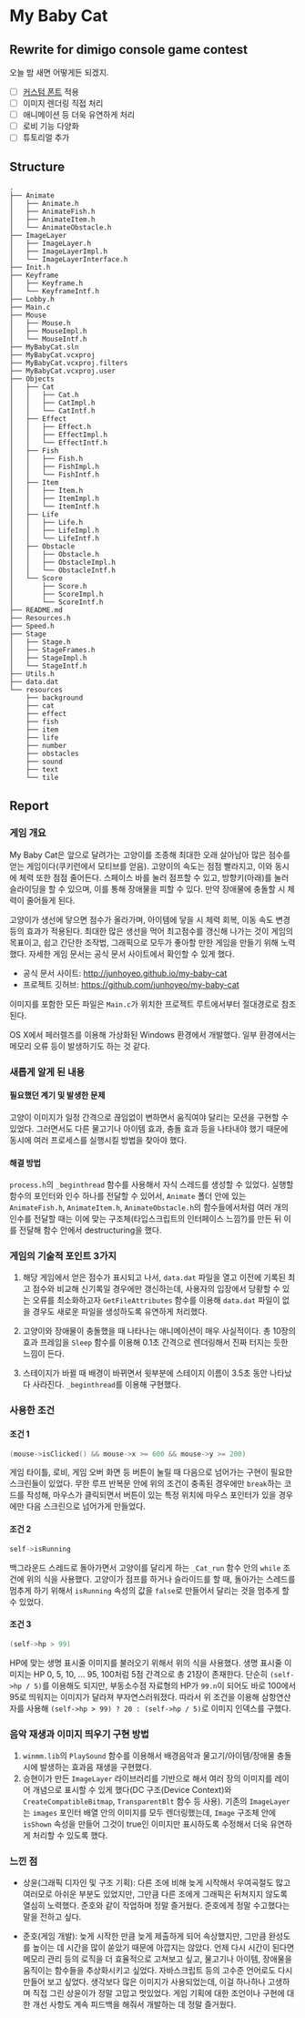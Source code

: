 # My Baby Cat

## Rewrite for dimigo console game contest
오늘 밤 새면 어떻게든 되겠지.

- [ ] [커스텀 폰트](https://www.cookierunfont.com/) 적용
- [ ] 이미지 렌더링 직접 처리
- [ ] 애니메이션 등 더욱 유연하게 처리
- [ ] 로비 기능 다양화
- [ ] 튜토리얼 추가

## Structure

```text
.
├── Animate
│   ├── Animate.h
│   ├── AnimateFish.h
│   ├── AnimateItem.h
│   └── AnimateObstacle.h
├── ImageLayer
│   ├── ImageLayer.h
│   ├── ImageLayerImpl.h
│   └── ImageLayerInterface.h
├── Init.h
├── Keyframe
│   ├── Keyframe.h
│   └── KeyframeIntf.h
├── Lobby.h
├── Main.c
├── Mouse
│   ├── Mouse.h
│   ├── MouseImpl.h
│   └── MouseIntf.h
├── MyBabyCat.sln
├── MyBabyCat.vcxproj
├── MyBabyCat.vcxproj.filters
├── MyBabyCat.vcxproj.user
├── Objects
│   ├── Cat
│   │   ├── Cat.h
│   │   ├── CatImpl.h
│   │   └── CatIntf.h
│   ├── Effect
│   │   ├── Effect.h
│   │   ├── EffectImpl.h
│   │   └── EffectIntf.h
│   ├── Fish
│   │   ├── Fish.h
│   │   ├── FishImpl.h
│   │   └── FishIntf.h
│   ├── Item
│   │   ├── Item.h
│   │   ├── ItemImpl.h
│   │   └── ItemIntf.h
│   ├── Life
│   │   ├── Life.h
│   │   ├── LifeImpl.h
│   │   └── LifeIntf.h
│   ├── Obstacle
│   │   ├── Obstacle.h
│   │   ├── ObstacleImpl.h
│   │   └── ObstacleIntf.h
│   └── Score
│       ├── Score.h
│       ├── ScoreImpl.h
│       └── ScoreIntf.h
├── README.md
├── Resources.h
├── Speed.h
├── Stage
│   ├── Stage.h
│   ├── StageFrames.h
│   ├── StageImpl.h
│   └── StageIntf.h
├── Utils.h
├── data.dat
└── resources
    ├── background
    ├── cat
    ├── effect
    ├── fish
    ├── item
    ├── life
    ├── number
    ├── obstacles
    ├── sound
    ├── text
    └── tile
```

## Report

### 게임 개요
My Baby Cat은 앞으로 달려가는 고양이를 조종해 최대한 오래 살아남아 많은 점수를 얻는 게임이다(쿠키런에서 모티브를 얻음). 고양이의 속도는 점점 빨라지고, 이와 동시에 체력 또한 점점 줄어든다. 스페이스 바를 눌러 점프할 수 있고, 방향키(아래)를 눌러 슬라이딩을 할 수 있으며, 이를 통해 장애물을 피할 수 있다. 만약 장애물에 충돌할 시 체력이 줄어들게 된다.

고양이가 생선에 닿으면 점수가 올라가며, 아이템에 닿을 시 체력 회복, 이동 속도 변경 등의 효과가 적용된다. 최대한 많은 생선을 먹어 최고점수를 갱신해 나가는 것이 게임의 목표이고, 쉽고 간단한 조작법, 그래픽으로 모두가 좋아할 만한 게임을 만들기 위해 노력했다. 자세한 게임 문서는 공식 문서 사이트에서 확인할 수 있게 했다.

- 공식 문서 사이트: http://junhoyeo.github.io/my-baby-cat
- 프로젝트 깃허브: https://github.com/junhoyeo/my-baby-cat

이미지를 포함한 모든 파일은 `Main.c`가 위치한 프로젝트 루트에서부터 절대경로로 참조된다.

OS X에서 페러렐즈를 이용해 가상화된 Windows 환경에서 개발했다. 일부 환경에서는 메모리 오류 등이 발생하기도 하는 것 같다.

### 새롭게 알게 된 내용

#### 필요했던 계기 및 발생한 문제
고양이 이미지가 일정 간격으로 끊임없이 변하면서 움직여야 달리는 모션을 구현할 수 있었다. 그러면서도 다른 물고기나 아이템 효과, 충돌 효과 등을 나타내야 했기 때문에 동시에 여러 프로세스를 실행시킬 방법을 찾아야 했다.

#### 해결 방법
`process.h`의 `_beginthread` 함수를 사용해서 자식 스레드를 생성할 수 있었다. 실행할 함수의 포인터와 인수 하나를 전달할 수 있어서, `Animate` 폴더 안에 있는 `AnimateFish.h`, `AnimateItem.h`, `AnimateObstacle.h`의 함수들에서처럼 여러 개의 인수를 전달할 때는 이에 맞는 구조체(타입스크립트의 인터페이스 느낌?)를 만든 뒤 이를 전달해 함수 안에서 destructuring을 했다.

### 게임의 기술적 포인트 3가지

1. 해당 게임에서 얻은 점수가 표시되고 나서, `data.dat` 파일을 열고 이전에 기록된 최고 점수와 비교해 신기록일 경우에만 갱신하는데, 사용자의 입장에서 당황할 수 있는 오류를 최소화하고자 `GetFileAttributes` 함수를 이용해 `data.dat` 파일이 없을 경우도 새로운 파일을 생성하도록 유연하게 처리했다.

2. 고양이와 장애물이 충돌했을 때 나타나는 애니메이션이 매우 사실적이다. 총 10장의 효과 프레임을 `Sleep` 함수를 이용해 0.1초 간격으로 렌더링해서 진짜 터지는 듯한 느낌이 든다.

3. 스테이지가 바뀔 때 배경이 바뀌면서 윗부분에 스테이지 이름이 3.5초 동안 나타났다 사라진다. `_beginthread`를 이용해 구현했다.

### 사용한 조건

#### 조건 1

```c
(mouse->isClicked() && mouse->x >= 600 && mouse->y >= 200)
```

게임 타이틀, 로비, 게임 오버 화면 등 버튼이 눌릴 때 다음으로 넘어가는 구현이 필요한 스크린들이 있었다. 무한 루프 반복문 안에 위의 조건이 충족된 경우에만 `break`하는 코드를 작성해, 마우스가 클릭되면서 버튼이 있는 특정 위치에 마우스 포인터가 있을 경우에만 다음 스크린으로 넘어가게 만들었다.

#### 조건 2

```c
self->isRunning
```

백그라운드 스레드로 돌아가면서 고양이를 달리게 하는 `_Cat_run` 함수 안의 `while` 조건에 위의 식을 사용했다. 고양이가 점프를 하거나 슬라이드를 할 때, 돌아가는 스레드를 멈추게 하기 위해서 `isRunning` 속성의 값을 `false`로 만들어서 달리는 것을 멈추게 할 수 있었다.

#### 조건 3

```c
(self->hp > 99)
```

HP에 맞는 생명 표시줄 이미지를 불러오기 위해서 위의 식을 사용했다. 생명 표시줄 이미지는 HP 0, 5, 10, ... 95, 100처럼 5점 간격으로 총 21장이 존재한다. 단순히 `(self->hp / 5)`를 이용해도 되지만, 부동소수점 자료형의 HP가 `99.n`이 되어도 바로 100에서 95로 띄워지는 이미지가 달라져 부자연스러워졌다. 따라서 위 조건을 이용해 삼항연산자를 사용해 `(self->hp > 99) ? 20 : (self->hp / 5)`로 이미지 인덱스를 구했다.

### 음악 재생과 이미지 띄우기 구현 방법

1. `winmm.lib`의 `PlaySound` 함수를 이용해서 배경음악과 물고기/아이템/장애물 충돌 시에 발생하는 효과음 재생을 구현했다.
2. 승현이가 만든 `ImageLayer` 라이브러리를 기반으로 해서 여러 장의 이미지를 레이어 개념으로 표시할 수 있게 했다(DC 구조(Device Context)와 `CreateCompatibleBitmap`, `TransparentBlt` 함수 등 사용). 기존의 `ImageLayer`는 `images` 포인터 배열 안의 이미지를 모두 렌더링했는데, `Image` 구조체 안에 `isShown` 속성을 만들어 그것이 true인 이미지만 표시하도록 수정해서 더욱 유연하게 처리할 수 있도록 했다.

### 느낀 점

- 상윤(그래픽 디자인 및 구조 기획): 다른 조에 비해 늦게 시작해서 우여곡절도 많고 여러모로 아쉬운 부분도 있었지만, 그만큼 다른 조에게 그래픽은 뒤쳐지지 않도록 열심히 노력했다. 준호와 같이 작업하며 정말 즐거웠다. 준호에게 정말 수고했다는 말을 전하고 싶다.

- 준호(게임 개발): 늦게 시작한 만큼 늦게 제출하게 되어 속상했지만, 그만큼 완성도를 높이는 데 시간을 많이 쏟았기 때문에 아깝지는 않았다. 언제 다시 시간이 된다면 메모리 관리 등의 로직을 더 효율적으로 고쳐보고 싶고, 물고기나 아이템, 장애물을 움직이는 함수들을 추상화시키고 싶었다. 자바스크립트 등의 고수준 언어로도 다시 만들어 보고 싶었다. 생각보다 많은 이미지가 사용되었는데, 이걸 하나하나 고생하며 직접 그린 상윤이가 정말 고맙고 멋있었다. 게임 기획에 대한 조언이나 구현에 대한 개선 사항도 계속 피드백을 해줘서 개발하는 데 정말 즐거웠다.
